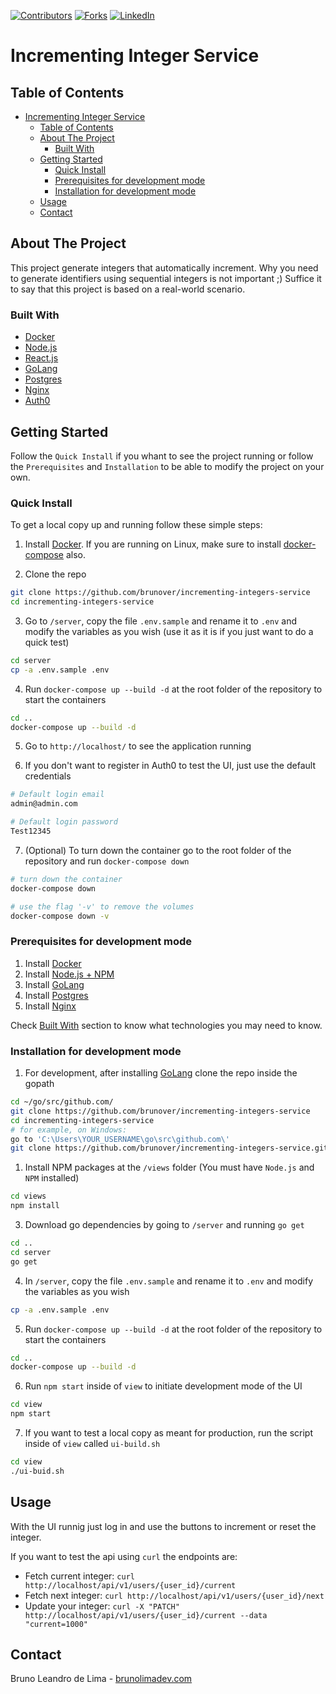 [![Contributors][contributors-shield]][contributors-url]
[![Forks][forks-shield]][forks-url]
[![LinkedIn][linkedin-shield]][linkedin-url]

<!-- TABLE OF CONTENTS -->

# Incrementing Integer Service

## Table of Contents

- [Incrementing Integer Service](#incrementing-integer-service)
  - [Table of Contents](#table-of-contents)
  - [About The Project](#about-the-project)
    - [Built With](#built-with)
  - [Getting Started](#getting-started)
    - [Quick Install](#quick-install)
    - [Prerequisites for development mode](#prerequisites-for-development-mode)
    - [Installation for development mode](#installation-for-development-mode)
  - [Usage](#usage)
  - [Contact](#contact)

<!-- ABOUT THE PROJECT -->

## About The Project

This project generate integers that automatically increment. Why you need to generate identifiers using sequential integers
is not important ;) Suffice it to say that this project is based on a real-world scenario.

### Built With

- [Docker](https://www.docker.com/)
- [Node.js](https://nodejs.org/)
- [React.js](https://reactjs.org/)
- [GoLang](https://golang.org/)
- [Postgres](https://www.postgresql.org/)
- [Nginx](https://www.nginx.com/)
- [Auth0](https://auth0.com/)

<!-- GETTING STARTED -->

## Getting Started

Follow the `Quick Install` if you whant to see the project running or follow the `Prerequisites` and `Installation` to be able to modify the project on your own.

### Quick Install

To get a local copy up and running follow these simple steps:

1. Install [Docker](https://www.docker.com/). If you are running on Linux, make sure to install [docker-compose](https://docs.docker.com/compose/install/) also.

2. Clone the repo

```sh
git clone https://github.com/brunover/incrementing-integers-service
cd incrementing-integers-service
```

3. Go to `/server`, copy the file `.env.sample` and rename it to `.env` and modify the variables as you wish (use it as it is if you just want to do a quick test)

```sh
cd server
cp -a .env.sample .env
```

4. Run `docker-compose up --build -d` at the root folder of the repository to start the containers

```sh
cd ..
docker-compose up --build -d
```

5. Go to `http://localhost/` to see the application running

6. If you don't want to register in Auth0 to test the UI, just use the default credentials

```sh
# Default login email
admin@admin.com

# Default login password
Test12345
```

7. (Optional) To turn down the container go to the root folder of the repository and run `docker-compose down`

```sh
# turn down the container
docker-compose down

# use the flag '-v' to remove the volumes
docker-compose down -v
```

### Prerequisites for development mode

1. Install [Docker](https://www.docker.com/)
2. Install [Node.js + NPM](https://nodejs.org/)
3. Install [GoLang](https://golang.org/)
4. Install [Postgres](https://www.postgresql.org/)
5. Install [Nginx](https://www.nginx.com/)

Check [Built With](#built-with) section to know what technologies you may need to know.

### Installation for development mode

1. For development, after installing [GoLang](https://golang.org/) clone the repo inside the gopath

```sh
cd ~/go/src/github.com/
git clone https://github.com/brunover/incrementing-integers-service
cd incrementing-integers-service
# for example, on Windows:
go to 'C:\Users\YOUR_USERNAME\go\src\github.com\'
git clone https://github.com/brunover/incrementing-integers-service.git
```

1. Install NPM packages at the `/views` folder (You must have `Node.js` and `NPM` installed)

```sh
cd views
npm install
```

3. Download go dependencies by going to `/server` and running `go get`

```sh
cd ..
cd server
go get
```

4. In `/server`, copy the file `.env.sample` and rename it to `.env` and modify the variables as you wish

```sh
cp -a .env.sample .env
```

5. Run `docker-compose up --build -d` at the root folder of the repository to start the containers

```sh
cd ..
docker-compose up --build -d
```

6. Run `npm start` inside of `view` to initiate development mode of the UI

```sh
cd view
npm start
```

7. If you want to test a local copy as meant for production, run the script inside of `view` called `ui-build.sh`

```sh
cd view
./ui-buid.sh
```

<!-- USAGE EXAMPLES -->

## Usage

With the UI runnig just log in and use the buttons to increment or reset the integer.

If you want to test the api using `curl` the endpoints are:

- Fetch current integer: `curl http://localhost/api/v1/users/{user_id}/current`
- Fetch next integer: `curl http://localhost/api/v1/users/{user_id}/next`
- Update your integer: `curl -X "PATCH" http://localhost/api/v1/users/{user_id}/current --data "current=1000"`

<!-- CONTACT -->

## Contact

Bruno Leandro de Lima - [brunolimadev.com](https://brunolimadev.com/)

[contributors-shield]: https://img.shields.io/github/contributors/othneildrew/Best-README-Template.svg?style=flat-square
[contributors-url]: https://github.com/brunover/incrementing-integers-service/graphs/contributors
[forks-shield]: https://img.shields.io/github/forks/othneildrew/Best-README-Template.svg?style=flat-square
[forks-url]: https://github.com/brunover/incrementing-integers-service/network/members
[linkedin-shield]: https://img.shields.io/badge/-LinkedIn-black.svg?style=flat-square&logo=linkedin&colorB=555
[linkedin-url]: https://www.linkedin.com/in/brunover/

